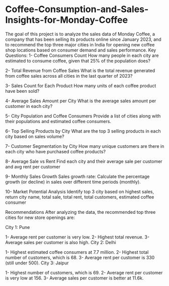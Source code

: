 # Coffee-Consumption-and-Sales-Insights-for-Monday-Coffee
The goal of this project is to analyze the sales data of Monday Coffee, a company that has been selling its products online since January 2023, and to recommend the top three major cities in India for opening new coffee shop locations based on consumer demand and sales performance.
Key Questions:
1- Coffee Consumers Count
How many people in each city are estimated to consume coffee, given that 25% of the population does?

2- Total Revenue from Coffee Sales
What is the total revenue generated from coffee sales across all cities in the last quarter of 2023?

3- Sales Count for Each Product
How many units of each coffee product have been sold?

4- Average Sales Amount per City
What is the average sales amount per customer in each city?

5- City Population and Coffee Consumers
Provide a list of cities along with their populations and estimated coffee consumers.

6- Top Selling Products by City
What are the top 3 selling products in each city based on sales volume?

7- Customer Segmentation by City
How many unique customers are there in each city who have purchased coffee products?

8- Average Sale vs Rent
Find each city and their average sale per customer and avg rent per customer

9- Monthly Sales Growth
Sales growth rate: Calculate the percentage growth (or decline) in sales over different time periods (monthly).

10- Market Potential Analysis
Identify top 3 city based on highest sales, return city name, total sale, total rent, total customers, estimated coffee consumer

Recommendations
After analyzing the data, the recommended top three cities for new store openings are:

City 1: Pune

1- Average rent per customer is very low.
2- Highest total revenue.
3- Average sales per customer is also high.
City 2: Delhi

1- Highest estimated coffee consumers at 7.7 million.
2- Highest total number of customers, which is 68.
3- Average rent per customer is 330 (still under 500).
City 3: Jaipur

1- Highest number of customers, which is 69.
2- Average rent per customer is very low at 156.
3- Average sales per customer is better at 11.6k.
